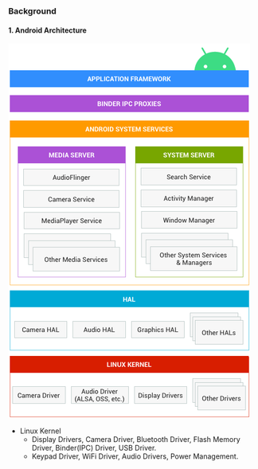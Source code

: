 ### Background

#### 1. Android Architecture
![Android-arch-img]
- Linux Kernel
  - Display Drivers, Camera Driver, Bluetooth Driver, Flash Memory Driver, Binder(IPC) Driver, USB Driver.
  - Keypad Driver, WiFi Driver, Audio Drivers, Power Management.




[Android-arch-img]: https://github.com/BiyiLin1234/AndroidBasicDemo/blob/master/imgs/WeChatWorkScreenshot_0f53019c-8596-471b-916f-7f7f22ae51b7.png
